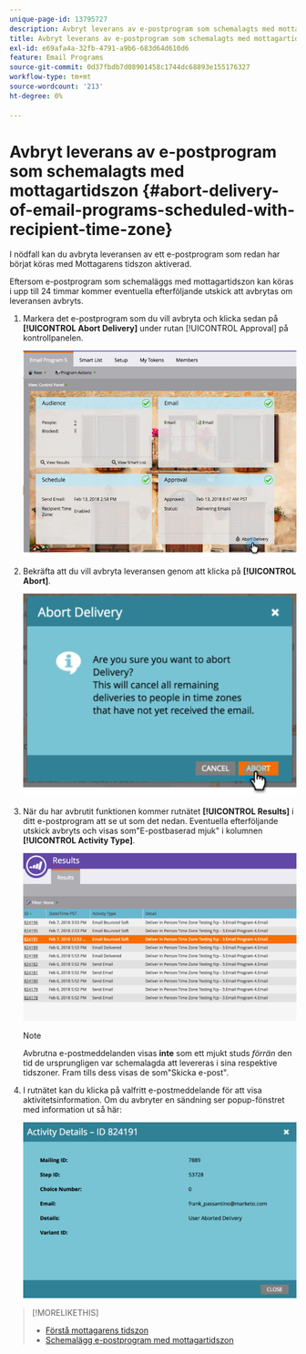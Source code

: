 ```yaml
---
unique-page-id: 13795727
description: Avbryt leverans av e-postprogram som schemalagts med mottagartidszon - Marketo Docs - produktdokumentation
title: Avbryt leverans av e-postprogram som schemalagts med mottagartidszon
exl-id: e69afa4a-32fb-4791-a9b6-683d64d610d6
feature: Email Programs
source-git-commit: 0d37fbdb7d08901458c1744dc68893e155176327
workflow-type: tm+mt
source-wordcount: '213'
ht-degree: 0%

---
```


# Avbryt leverans av e-postprogram som schemalagts med mottagartidszon {#abort-delivery-of-email-programs-scheduled-with-recipient-time-zone}

I nödfall kan du avbryta leveransen av ett e-postprogram som redan har börjat köras med Mottagarens tidszon aktiverad.

Eftersom e-postprogram som schemaläggs med mottagartidszon kan köras i upp till 24 timmar kommer eventuella efterföljande utskick att avbrytas om leveransen avbryts.

1. Markera det e-postprogram som du vill avbryta och klicka sedan på **[!UICONTROL Abort Delivery]** under rutan [!UICONTROL Approval] på kontrollpanelen.

   ![](assets/ptz-abortdelivery.png)

1. Bekräfta att du vill avbryta leveransen genom att klicka på **[!UICONTROL Abort]**.

   ![](assets/image2018-2-23-11-3a20-3a27.png)

1. När du har avbrutit funktionen kommer rutnätet **[!UICONTROL Results]** i ditt e-postprogram att se ut som det nedan. Eventuella efterföljande utskick avbryts och visas som&quot;E-postbaserad mjuk&quot; i kolumnen **[!UICONTROL Activity Type]**.

   ![](assets/image2018-2-23-11-3a22-3a11.png)

   >[!NOTE]
   >
   >Avbrutna e-postmeddelanden visas **inte** som ett mjukt studs *förrän* den tid de ursprungligen var schemalagda att levereras i sina respektive tidszoner. Fram tills dess visas de som&quot;Skicka e-post&quot;.

1. I rutnätet kan du klicka på valfritt e-postmeddelande för att visa aktivitetsinformation. Om du avbryter en sändning ser popup-fönstret med information ut så här:

   ![](assets/image2018-2-23-11-3a30-3a46.png)

>[!MORELIKETHIS]
>
>* [Förstå mottagarens tidszon](/help/marketo/product-docs/email-marketing/email-programs/email-program-actions/scheduling-with-recipient-time-zone/understanding-recipient-time-zone.md)
>* [Schemalägg e-postprogram med mottagartidszon](/help/marketo/product-docs/email-marketing/email-programs/email-program-actions/scheduling-with-recipient-time-zone/schedule-email-programs-with-recipient-time-zone.md)
